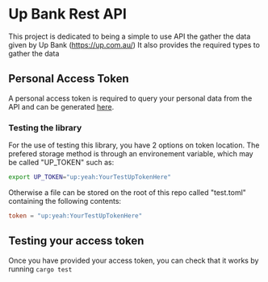 # Up Bank Rest API

This project is dedicated to being a simple to use API the gather the data given by Up Bank (https://up.com.au/)
It also provides the required types to gather the data

## Personal Access Token

A personal access token is required to query your personal data from the API and can be generated [here](https://api.up.com.au/getting_started).

### Testing the library
For the use of testing this library, you have 2 options on token location.
The prefered storage method is through an environement variable, which may be called \"UP_TOKEN\" such as:

```sh
export UP_TOKEN="up:yeah:YourTestUpTokenHere"
```

Otherwise a file can be stored on the root of this repo called "test.toml" containing the following contents:

```toml
token = "up:yeah:YourTestUpTokenHere"
```

## Testing your access token

Once you have provided your access token, you can check that it works by running `cargo test`
